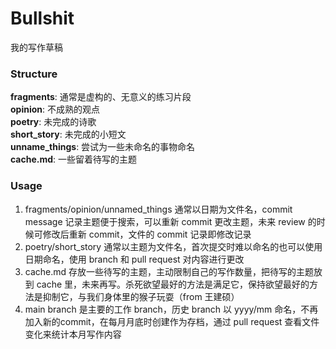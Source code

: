 # Bullshit
我的写作草稿  
### Structure  
**fragments**: 通常是虚构的、无意义的练习片段  
**opinion**: 不成熟的观点  
**poetry**: 未完成的诗歌  
**short_story**: 未完成的小短文  
**unname_things**: 尝试为一些未命名的事物命名  
**cache.md**:  一些留着待写的主题

### Usage
1. fragments/opinion/unnamed_things 通常以日期为文件名，commit message 记录主题便于搜索，可以重新 commit 更改主题，未来 review 的时候可修改后重新 commit，文件的 commit 记录即修改记录
2. poetry/short_story 通常以主题为文件名，首次提交时难以命名的也可以使用日期命名，使用 branch 和 pull request 对内容进行更改
3. cache.md 存放一些待写的主题，主动限制自己的写作数量，把待写的主题放到 cache 里，未来再写。杀死欲望最好的方法是满足它，保持欲望最好的方法是抑制它，与我们身体里的猴子玩耍（from 王建硕）  
4. main branch 是主要的工作 branch，历史 branch 以 yyyy/mm 命名，不再加入新的commit，在每月月底时创建作为存档，通过 pull request 查看文件变化来统计本月写作内容
